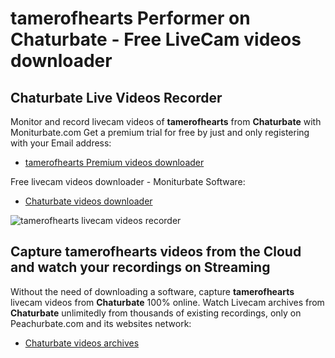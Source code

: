 # tamerofhearts Performer on Chaturbate - Free LiveCam videos downloader

## Chaturbate Live Videos Recorder

Monitor and record livecam videos of **tamerofhearts** from **Chaturbate** with Moniturbate.com
Get a premium trial for free by just and only registering with your Email address:
* [tamerofhearts Premium videos downloader](https://moniturbate.com/request-demo-licence-key.html)

Free livecam videos downloader - Moniturbate Software:
* [Chaturbate videos downloader](https://moniturbate.com/moniturbate-download-software.html)

![tamerofhearts livecam videos recorder](https://peachurnet.com/templates/moniturbate-software.png)


## Capture tamerofhearts videos from the Cloud and watch your recordings on Streaming

Without the need of downloading a software, capture **tamerofhearts** livecam videos from **Chaturbate** 100% online.
Watch Livecam archives from **Chaturbate** unlimitedly from thousands of existing recordings, only on Peachurbate.com and its websites network:
* [Chaturbate videos archives](https://peachurnet.com/)